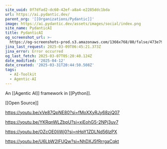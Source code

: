 ```yaml
---
site_uuid: 0f7dfad2-dc60-42ef-a8a4-e2285ddc1bda
url: https://ai.pydantic.dev/
parent_org: '[[Organizations/Pydantic]]'
image: https://ai.pydantic.dev/assets/images/social/index.png
site_name: PydanticAI
title: PydanticAI
og_screenshot_url: >-
  https://og-screenshots-prod.s3.amazonaws.com/1366x768/80/false/473e7956a86382e6796123980a600b6f34412a694c4ed56c558fa1a9359ba1fd.jpeg
jina_last_request: 2025-03-09T06:45:21.373Z
jina_error: Error occurred
og_last_fetch: 2025-03-07T05:20:40.124Z
date_modified: '2025-04-12'
date_created: '2025-03-31T20:44:50.508Z'
tags:
  - AI-Toolkit
  - Agentic-AI
---
```



















































































An [[Agentic AI]] framework in [[Python]].

[[Open Source]]

https://youtu.be/xVe87QpNE80?si=fMoXXyRJy68zjQ07

https://youtu.be/YKRqnWLZbpU?si=xiEohG5-2NPj3uv7

https://youtu.be/OZcOE0IiWj0?si=nHpY1ZDLNd56lzPX

https://youtu.be/U6LbW2IFUQw?si=NhDXJ5fRrrgaCqkt
